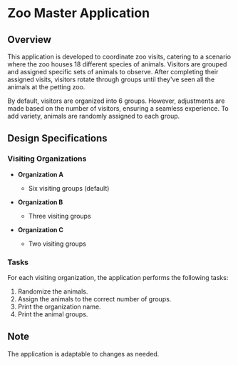 # Zoo Master Application

## Overview

This application is developed to coordinate zoo visits, catering to a scenario where the zoo houses 18 different species of animals. Visitors are grouped and assigned specific sets of animals to observe. After completing their assigned visits, visitors rotate through groups until they've seen all the animals at the petting zoo.

By default, visitors are organized into 6 groups. However, adjustments are made based on the number of visitors, ensuring a seamless experience. To add variety, animals are randomly assigned to each group.

## Design Specifications

### Visiting Organizations

- **Organization A**
  - Six visiting groups (default)
  
- **Organization B**
  - Three visiting groups
  
- **Organization C**
  - Two visiting groups

### Tasks

For each visiting organization, the application performs the following tasks:

1. Randomize the animals.
2. Assign the animals to the correct number of groups.
3. Print the organization name.
4. Print the animal groups.

## Note

The application is adaptable to changes as needed.
